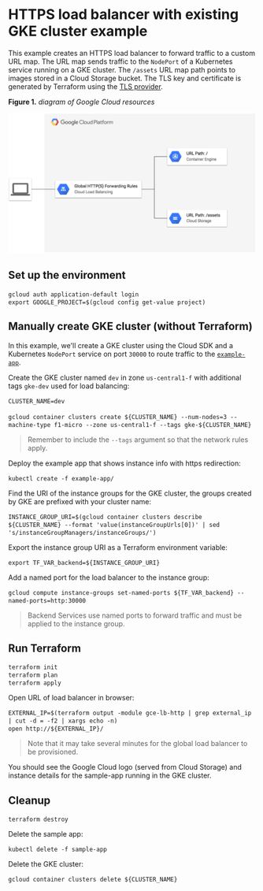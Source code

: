 # HTTPS load balancer with existing GKE cluster example

This example creates an HTTPS load balancer to forward traffic to a custom URL map. The URL map sends traffic to the `NodePort` of a Kubernetes service running on a GKE cluster. The `/assets` URL map path points to images stored in a Cloud Storage bucket. The TLS key and certificate is generated by Terraform using the [TLS provider](https://www.terraform.io/docs/providers/tls/index.html).

**Figure 1.** *diagram of Google Cloud resources*

![architecture diagram](./diagram.png)

## Set up the environment

```
gcloud auth application-default login
export GOOGLE_PROJECT=$(gcloud config get-value project)
```

## Manually create GKE cluster (without Terraform)

In this example, we'll create a GKE cluster using the Cloud SDK and a Kubernetes `NodePort` service on port `30000` to route traffic to the [`example-app`](./k8s/example-app).

Create the GKE cluster named `dev` in zone `us-central1-f` with additional tags `gke-dev` used for load balancing:

```
CLUSTER_NAME=dev

gcloud container clusters create ${CLUSTER_NAME} --num-nodes=3 --machine-type f1-micro --zone us-central1-f --tags gke-${CLUSTER_NAME}
```

> Remember to include the `--tags` argument so that the network rules apply.

Deploy the example app that shows instance info with https redirection:

```
kubectl create -f example-app/
```

Find the URI of the instance groups for the GKE cluster, the groups created by GKE are prefixed with your cluster name:

```
INSTANCE_GROUP_URI=$(gcloud container clusters describe ${CLUSTER_NAME} --format 'value(instanceGroupUrls[0])' | sed 's/instanceGroupManagers/instanceGroups/')
```

Export the instance group URI as a Terraform environment variable:

```
export TF_VAR_backend=${INSTANCE_GROUP_URI}
```

Add a named port for the load balancer to the instance group:

```
gcloud compute instance-groups set-named-ports ${TF_VAR_backend} --named-ports=http:30000
```

> Backend Services use named ports to forward traffic and must be applied to the instance group.

## Run Terraform

```
terraform init
terraform plan
terraform apply
```

Open URL of load balancer in browser:

```
EXTERNAL_IP=$(terraform output -module gce-lb-http | grep external_ip | cut -d = -f2 | xargs echo -n)
open http://${EXTERNAL_IP}/
```

> Note that it may take several minutes for the global load balancer to be provisioned.

You should see the Google Cloud logo (served from Cloud Storage) and instance details for the sample-app running in the GKE cluster.

## Cleanup

```
terraform destroy
```

Delete the sample app:

```
kubectl delete -f sample-app
```

Delete the GKE cluster:

```
gcloud container clusters delete ${CLUSTER_NAME}
```
